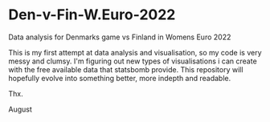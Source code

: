 # Den-v-Fin-W.Euro-2022
Data analysis for Denmarks game vs Finland in Womens Euro 2022

This is my first attempt at data analysis and visualisation, so my code is very messy and clumsy. I'm figuring out new types of visualisations i can create with the free available data that statsbomb provide.
This repository will hopefully evolve into something better, more indepth and readable.

Thx.

August
